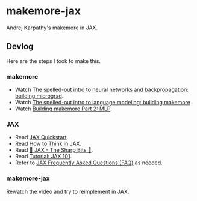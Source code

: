# makemore-jax

Andrej Karpathy's makemore in JAX.

## Devlog

Here are the steps I took to make this.

### makemore

- Watch [The spelled-out intro to neural networks and backpropagation: building micrograd](https://www.youtube.com/watch?v=VMj-3S1tku0).
- Watch [The spelled-out intro to language modeling: building makemore](https://www.youtube.com/watch?v=PaCmpygFfXo)
- Watch [Building makemore Part 2: MLP](https://www.youtube.com/watch?v=TCH_1BHY58I).

### JAX

- Read [JAX Quickstart](https://jax.readthedocs.io/en/latest/notebooks/quickstart.html).
- Read [How to Think in JAX](https://jax.readthedocs.io/en/latest/notebooks/thinking_in_jax.html).
- Read [🔪 JAX - The Sharp Bits 🔪](https://jax.readthedocs.io/en/latest/notebooks/Common_Gotchas_in_JAX.html).
- Read [Tutorial: JAX 101](https://jax.readthedocs.io/en/latest/jax-101/index.html).
- Refer to [JAX Frequently Asked Questions (FAQ)](https://jax.readthedocs.io/en/latest/faq.html) as needed.

### makemore-jax

Rewatch the video and try to reimplement in JAX.
